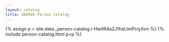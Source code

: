 ```yaml
---
layout: catalog
title: SWERIK Person Catalog
---
```

{% assign p = site.data._person-catalog.i-HwitR4a2J1haLtmPciyXon %}
{% include person-catalog.html p=p %}

